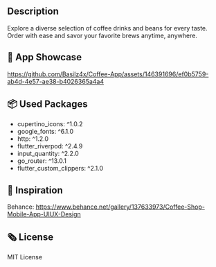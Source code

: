 
  

## Description
 Explore a diverse selection of coffee drinks and beans for every taste. Order with ease and savor your favorite brews anytime, anywhere.



## 📸 App Showcase
https://github.com/Basilz4x/Coffee-App/assets/146391696/ef0b5759-ab4d-4e57-ae38-b4026365a4a4



## 📦 Used Packages
- cupertino_icons: ^1.0.2
- google_fonts: ^6.1.0
- http: ^1.2.0
- flutter_riverpod: ^2.4.9
- input_quantity: ^2.2.0
- go_router: ^13.0.1
- flutter_custom_clippers: ^2.1.0
 
## 💭 Inspiration
Behance: https://www.behance.net/gallery/137633973/Coffee-Shop-Mobile-App-UIUX-Design

## 🗞️ License

MIT License
